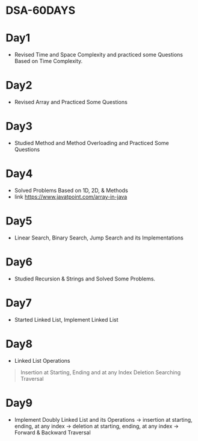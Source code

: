 # DSA-60DAYS
# Day1
* Revised Time and Space Complexity and practiced some Questions Based on Time Complexity.
# Day2
* Revised Array and Practiced Some Questions
# Day3
* Studied Method and Method Overloading and Practiced Some Questions
# Day4
* Solved Problems Based on 1D, 2D, & Methods
* link https://www.javatpoint.com/array-in-java
# Day5
* Linear Search, Binary Search, Jump Search and its Implementations
# Day6
* Studied Recursion & Strings and Solved Some Problems.
# Day7
* Started Linked List, Implement Linked List 
# Day8
* Linked List Operations
> Insertion at Starting, Ending and at any Index
> Deletion 
> Searching
> Traversal
# Day9
* Implement Doubly Linked List and its Operations
-> insertion at starting, ending, at any index
-> deletion at starting, ending, at any index
-> Forward & Backward Traversal 
